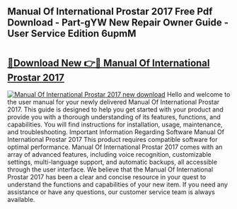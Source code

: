 ## Manual Of International Prostar 2017 Free Pdf Download - Part-gYW New Repair Owner Guide - User Service Edition 6upmM

# <h2><a href="http://bc6691.oget.top/?id=Manual+Of+International+Prostar+2017">🔗Download New 👉🔴 Manual Of International Prostar 2017</a></h2>

[![Manual Of International Prostar 2017 new download](https://i.imgur.com/5g1atiW.png)](http://bc6691.oget.top/?id=Manual+Of+International+Prostar+2017)
Hello and welcome to the user manual for your newly delivered Manual Of International Prostar 2017. This guide is designed to help you get started with your product and provide you with a thorough understanding of its features, functions, and capabilities. You will find instructions for installation, usage, maintenance, and troubleshooting. Important Information Regarding Software Manual Of International Prostar 2017 This product requires compatible software for optimal performance. Manual Of International Prostar 2017 comes with an array of advanced features, including voice recognition, customizable settings, multi-language support, and automatic backups, all accessible through the user interface. We believe that the Manual Of International Prostar 2017 has been a clear and concise resource in your quest to understand the functions and capabilities of your new item. If you need any assistance or have any questions, our customer service team is always available.
